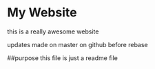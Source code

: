 # My Website

this is a really awesome website

updates made on master on github before rebase


##purpose
this file is just a readme file
